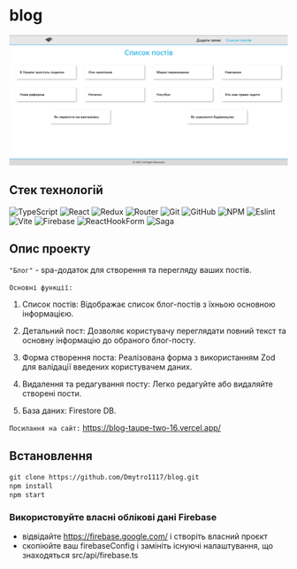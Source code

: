 # blog

![blog](./assets/blog.png)

## Стек технологій

![TypeScript](https://img.shields.io/badge/typescript-%23007ACC.svg?style=for-the-badge&logo=typescript&logoColor=white)
![React](https://img.shields.io/badge/React-20232A?style=for-the-badge&logo=react&logoColor=61DAFB)
![Redux](https://img.shields.io/badge/Redux-593D88?style=for-the-badge&logo=redux&logoColor=white)
![Router](https://img.shields.io/badge/React_Router-CA4245?style=for-the-badge&logo=react-router&logoColor=white)
![Git](https://img.shields.io/badge/git-%23F05033.svg?style=for-the-badge&logo=git&logoColor=white)
![GitHub](https://img.shields.io/badge/github-%23121011.svg?style=for-the-badge&logo=github&logoColor=white)
![NPM](https://img.shields.io/badge/NPM-%23000000.svg?style=for-the-badge&logo=npm&logoColor=white)
![Eslint](https://img.shields.io/badge/eslint-3A33D1?style=for-the-badge&logo=eslint&logoColor=white)
![Vite](https://img.shields.io/badge/Vite-B73BFE?style=for-the-badge&logo=vite&logoColor=FFD62E)
![Firebase](https://img.shields.io/badge/firebase-ffca28?style=for-the-badge&logo=firebase&logoColor=black)
![ReactHookForm](https://img.shields.io/badge/React%20Hook%20Form-%23EC5990.svg?style=for-the-badge&logo=reacthookform&logoColor=white)
![Saga](https://img.shields.io/badge/Redux%20saga-86D46B?style=for-the-badge&logo=redux%20saga&logoColor=999999)

## Опис проекту

`"Блог"` - spa-додаток для створення та перегляду ваших постів.

`Основні функції:`

1. Список постів: Відображає список блог-постів з їхньою основною інформацією.

2. Детальний пост: Дозволяє користувачу переглядати повний текст та основну інформацію до
   обраного блог-посту.

3. Форма створення поста: Реалізована форма з використанням Zod для валідації введених
   користувачем даних.

4. Видалення та редагування посту: Легко редагуйте або видаляйте створені пости.

5. База даних: Firestore DB.

`Посилання на сайт:` https://blog-taupe-two-16.vercel.app/

## Встановлення

```
git clone https://github.com/Dmytro1117/blog.git
npm install
npm start
```

### Використовуйте власні облікові дані Firebase

- відвідайте https://firebase.google.com/ і створіть власний проєкт
- скопіюйте ваш firebaseConfig і замініть існуючі налаштування, що знаходяться
  src/api/firebase.ts
